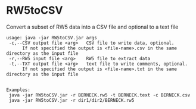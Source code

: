 # RW5toCSV
Convert a subset of RW5 data into a CSV file and optional to a text file
``````
usage: java -jar RW5toCSV.jar args
 -c,--CSV output file <arg>   CSV file to write data, optional.
      If not specified the output is <file-name>.csv in the same directory as the input file
 -r,--RW5 input file <arg>    RW5 file to extract data
 -t,--TXT output file <arg>   text file to write comments, optional.
      If not specified the output is <file-name>.txt in the same directory as the input file
 
 
Examples:
 java -jar RW5toCSV.jar -r BERNECK.rw5 -t BERNECK.text -c BERNECK.csv
 java -jar RW5toCSV.jar -r dir1/dir2/BERNECK.rw5

``````
